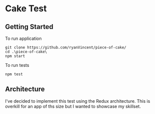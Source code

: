 # Cake Test

## Getting Started

To run application

```
git clone https://github.com/ryanVincent/piece-of-cake/
cd .\piece-of-cake\
npm start
```

To run tests 

```
npm test
```

## Architecture

I've decided to implement this test using the Redux architecture. This is overkill for an app of ths size but I wanted to showcase my skillset.
